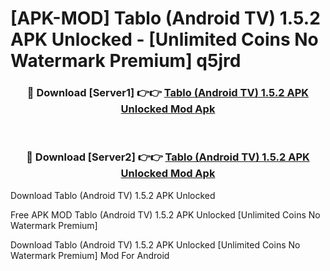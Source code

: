 # [APK-MOD] Tablo (Android TV) 1.5.2 APK Unlocked - [Unlimited Coins No Watermark Premium] q5jrd



<div align="center">
<h3>🔴 Download [Server1] 👉👉 <a href="https://momento.my/?title=Tablo_(Android_TV)_1.5.2_APK_Unlocked">Tablo (Android TV) 1.5.2 APK Unlocked Mod Apk</a></h3><br>

<h3>🔴 Download [Server2] 👉👉 <a href="https://momento.my/?title=Tablo_(Android_TV)_1.5.2_APK_Unlocked">Tablo (Android TV) 1.5.2 APK Unlocked Mod Apk</a></h3>
</div>



Download Tablo (Android TV) 1.5.2 APK Unlocked 

Free APK MOD Tablo (Android TV) 1.5.2 APK Unlocked [Unlimited Coins No Watermark Premium]

Download Tablo (Android TV) 1.5.2 APK Unlocked [Unlimited Coins No Watermark Premium] Mod For Android

